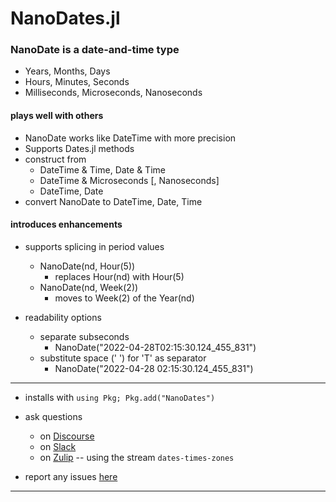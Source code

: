 # NanoDates.jl

### NanoDate is a date-and-time type
- Years, Months, Days
- Hours, Minutes, Seconds
- Milliseconds, Microseconds, Nanoseconds



#### plays well with others

 - NanoDate works like DateTime with more precision
 - Supports Dates.jl methods
 - construct from 
   - DateTime & Time, Date & Time
   - DateTime & Microseconds [, Nanoseconds]
   - DateTime, Date
 - convert NanoDate to DateTime, Date, Time


#### introduces enhancements

- supports splicing in period values
    - NanoDate(nd, Hour(5))
       - replaces Hour(nd) with Hour(5)
    - NanoDate(nd, Week(2))
       - moves to Week(2) of the Year(nd)

- readability options
    - separate subseconds
       - NanoDate("2022-04-28T02:15:30.124_455_831")
    - substitute space (' ') for 'T' as separator
       - NanoDate("2022-04-28 02:15:30.124_455_831")


----

- installs with  `using Pkg; Pkg.add("NanoDates")`

- ask questions
  - on [Discourse](https://discourse.julialang.org/latest)
  - on [Slack](https://app.slack.com/client/T68168MUP)
  - on [Zulip](https://julialang.zulipchat.com/#narrow/stream/321834-dates-times-zones) -- using the stream `dates-times-zones`
  
- report any issues [here](https://github.com/JeffreySarnoff/NanoDates.jl/issues)

----
